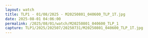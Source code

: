 ```yaml
---
layout: watch
title: TLP1 - 01/08/2025 - M20250801_040600_TLP_1T.jpg
date: 2025-08-01 04:06:00
permalink: /2025/08/01/watch/M20250801_040600_TLP_1
capture: TLP1/2025/202507/20250731/M20250801_040600_TLP_1T.jpg
---
```

